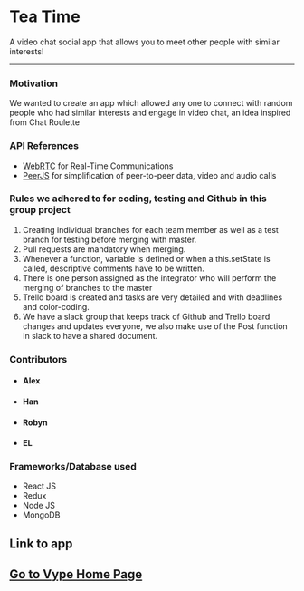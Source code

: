 # Tea Time
A video chat social app that allows you to meet other people with similar interests!

----

### Motivation
We wanted to create an app which allowed any one to connect with random people who had similar interests and engage in video chat, an idea inspired from Chat Roulette

### API References
* [WebRTC](https://webrtc.org/) for Real-Time Communications
* [PeerJS](http://peerjs.com/) for simplification of peer-to-peer data, video and audio calls

### Rules we adhered to for coding, testing and Github in this group project
1. Creating individual branches for each team member as well as a test branch for testing before merging with master.
2. Pull requests are mandatory when merging.
3. Whenever a function, variable is defined or when a this.setState is called, descriptive comments have to be written.
4. There is one person assigned as the integrator who will perform the merging of branches to the master
5. Trello board is created and tasks are very detailed and with deadlines and color-coding.
6. We have a slack group that keeps track of Github and Trello board changes and updates everyone, we also make use of the Post function in slack to have a shared document.

### Contributors
* #### Alex
* #### Han
* #### Robyn
* #### EL

### Frameworks/Database used
* React JS
* Redux
* Node JS
* MongoDB

## Link to app
## [Go to Vype Home Page](https://www.google.com)
